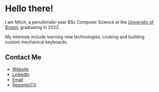 # Hello there!

I am Mitch, a penultimate-year BSc Computer Science at the [University of Bristol][1], graduating in 2023. 

My interests include learning new technologies, cooking and building custom mechanical keyboards.

## Contact Me

- [Website][2]
- [LinkedIn][3]
- [Email][4]
- [Resume/CV][5]

[1]:https://www.bristol.ac.uk
[2]:https://mitchlui.dev
[3]:https://www.linkedin.com/in/mitchlui/
[4]:mailto:mitch@mitchLui.dev
[5]:https://mitchlui.dev/cv.pdf
